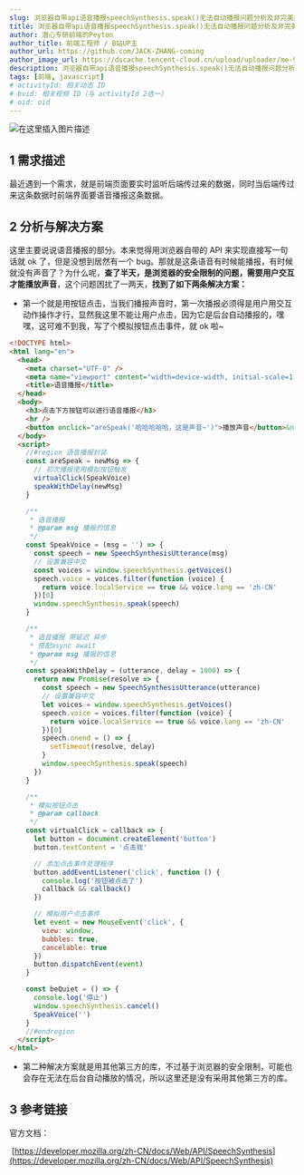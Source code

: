 ```yaml
---
slug: 浏览器自带api语音播报speechSynthesis.speak()无法自动播报问题分析及非完美解决方案
title: 浏览器自带api语音播报speechSynthesis.speak()无法自动播报问题分析及非完美解决方案
author: 潜心专研前端的Peyton
author_title: 前端工程师 / B站UP主
author_url: https://github.com/JACK-ZHANG-coming
author_image_url: https://dscache.tencent-cloud.cn/upload/uploader/me-92a68e681ce3e4498e0f4b495c7fff699f3e5dd2.png
description: 浏览器自带api语音播报speechSynthesis.speak()无法自动播报问题分析及非完美解决方案
tags: [前端, javascript]
# activityId: 相关动态 ID
# bvid: 相关视频 ID（与 activityId 2选一）
# oid: oid
---
```


![在这里插入图片描述](https://p3-juejin.byteimg.com/tos-cn-i-k3u1fbpfcp/a54b1f3f147a4fb5b7ab0378b372ab1a~tplv-k3u1fbpfcp-zoom-1.image)

## 1 需求描述

最近遇到一个需求，就是前端页面要实时监听后端传过来的数据，同时当后端传过来这条数据时前端界面要语音播报这条数据。

## 2 分析与解决方案

这里主要说说语音播报的部分。本来觉得用浏览器自带的 API 来实现直接写一句话就 ok 了，但是没想到居然有一个 bug。那就是这条语音有时候能播报，有时候就没有声音了？为什么呢，**查了半天，是浏览器的安全限制的问题，需要用户交互才能播放声音**，这个问题困扰了一两天，**找到了如下两条解决方案：**

- 第一个就是用按钮点击，当我们播报声音时，第一次播报必须得是用户用交互动作操作才行，显然我这里不能让用户点击，因为它是后台自动播报的，嘿嘿，这可难不到我，写了个模拟按钮点击事件，就 ok 啦~

```html
<!DOCTYPE html>
<html lang="en">
  <head>
    <meta charset="UTF-8" />
    <meta name="viewport" content="width=device-width, initial-scale=1.0" />
    <title>语音播报</title>
  </head>
  <body>
    <h3>点击下方按钮可以进行语音播报</h3>
    <hr />
    <button onclick="areSpeak('哈哈哈哈哈，这是声音~')">播放声音</button>&nbsp;&nbsp;<button onclick="beQuiet()">停止播放</button>
  </body>
  <script>
    //#region 语音播报封装
    const areSpeak = newMsg => {
      // 初次播报使用模拟按钮触发
      virtualClick(SpeakVoice)
      speakWithDelay(newMsg)
    }

    /**
     * 语音播报
     * @param msg 播报的信息
     */
    const SpeakVoice = (msg = '') => {
      const speech = new SpeechSynthesisUtterance(msg)
      // 设置兼容中文
      const voices = window.speechSynthesis.getVoices()
      speech.voice = voices.filter(function (voice) {
        return voice.localService == true && voice.lang == 'zh-CN'
      })[0]
      window.speechSynthesis.speak(speech)
    }

    /**
     * 语音播报 带延迟 异步
     * 搭配async await
     * @param msg 播报的信息
     */
    const speakWithDelay = (utterance, delay = 1000) => {
      return new Promise(resolve => {
        const speech = new SpeechSynthesisUtterance(utterance)
        // 设置兼容中文
        let voices = window.speechSynthesis.getVoices()
        speech.voice = voices.filter(function (voice) {
          return voice.localService == true && voice.lang == 'zh-CN'
        })[0]
        speech.onend = () => {
          setTimeout(resolve, delay)
        }
        window.speechSynthesis.speak(speech)
      })
    }

    /**
     * 模拟按钮点击
     * @param callback
     */
    const virtualClick = callback => {
      let button = document.createElement('button')
      button.textContent = '点击我'

      // 添加点击事件处理程序
      button.addEventListener('click', function () {
        console.log('按钮被点击了')
        callback && callback()
      })

      // 模拟用户点击事件
      let event = new MouseEvent('click', {
        view: window,
        bubbles: true,
        cancelable: true
      })
      button.dispatchEvent(event)
    }

    const beQuiet = () => {
      console.log('停止')
      window.speechSynthesis.cancel()
      SpeakVoice('')
    }
    //#endregion
  </script>
</html>
```

- 第二种解决方案就是用其他第三方的库，不过基于浏览器的安全限制，可能也会存在无法在后台自动播放的情况，所以这里还是没有采用其他第三方的库。

## 3 参考链接

官方文档：

​ [https://developer.mozilla.org/zh-CN/docs/Web/API/SpeechSynthesis](https://developer.mozilla.org/zh-CN/docs/Web/API/SpeechSynthesis)
